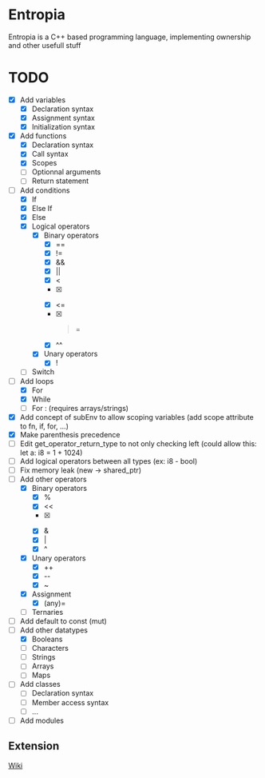 # Entropia
Entropia is a C++ based programming language, implementing ownership and other usefull stuff

# TODO

- [x] Add variables
  - [x] Declaration syntax
  - [x] Assignment syntax
  - [x] Initialization syntax
- [x] Add functions
  - [x] Declaration syntax
  - [x] Call syntax
  - [x] Scopes
  - [ ] Optionnal arguments
  - [ ] Return statement
- [ ] Add conditions
  - [x] If
  - [x] Else If
  - [x] Else
  - [x] Logical operators
    - [x] Binary operators
      - [x] ==
      - [x] !=
      - [x] &&
      - [x] ||
      - [x] <
      - [x] >
      - [x] <=
      - [x] >=
      - [x] ^^
    - [x] Unary operators
      - [x] !
  - [ ] Switch
- [ ] Add loops
  - [x] For
  - [x] While
  - [ ] For : (requires arrays/strings)
- [x] Add concept of subEnv to allow scoping variables (add scope attribute to fn, if, for, ...)
- [x] Make parenthesis precedence
- [ ] Edit get_operator_return_type to not only checking left (could allow this: let a: i8 = 1 + 1024)
- [ ] Add logical operators between all types (ex: i8 - bool)
- [ ] Fix memory leak (new -> shared_ptr)
- [ ] Add other operators
  - [x] Binary operators
    - [x] %
    - [x] <<
    - [x] >>
    - [x] &
    - [x] |
    - [x] ^
  - [x] Unary operators
    - [x] ++
    - [x] --
    - [x] ~
  - [x] Assignment
    - [x] (any)=
  - [ ] Ternaries
- [ ] Add default to const (mut)
- [ ] Add other datatypes
  - [x] Booleans
  - [ ] Characters
  - [ ] Strings
  - [ ] Arrays
  - [ ] Maps
- [ ] Add classes
  - [ ] Declaration syntax
  - [ ] Member access syntax
  - [ ] ...
- [ ] Add modules

## Extension

[Wiki][wiki_lnk]



[wiki_lnk]: https://code.visualstudio.com/api/get-started/your-first-extension